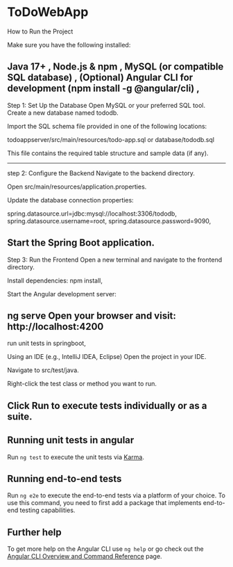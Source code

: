 # ToDoWebApp

How to Run the Project

Make sure you have the following installed:

Java 17+ ,
Node.js & npm ,
MySQL (or compatible SQL database) ,
(Optional) Angular CLI for development (npm install -g @angular/cli) ,
---------------------------------- 
Step 1: Set Up the Database 
Open MySQL or your preferred SQL tool. 
Create a new database named tododb. 

Import the SQL schema file provided in one of the following locations: 

todoappserver/src/main/resources/todo-app.sql 
or 
database/tododb.sql  

This file contains the required table structure and sample data (if any). 

---------------------------------------------------------------------------------------
step 2: Configure the Backend 
Navigate to the backend directory. 

Open src/main/resources/application.properties. 

Update the database connection properties: 

spring.datasource.url=jdbc:mysql://localhost:3306/tododb, 
spring.datasource.username=root, 
spring.datasource.password=9090, 

Start the Spring Boot application. 
----------------------------------------------------------------------------------------

Step 3: Run the Frontend 
Open a new terminal and navigate to the frontend directory. 

Install dependencies:
npm install,

Start the Angular development server: 

ng serve 
Open your browser and visit: 
http://localhost:4200 
-----------------------------------------------------------------------------------------

run unit tests in springboot,

Using an IDE (e.g., IntelliJ IDEA, Eclipse)
Open the project in your IDE.

Navigate to src/test/java.

Right-click the test class or method you want to run.

Click Run to execute tests individually or as a suite.
--------------------------------------------------------------------------------------------

## Running unit tests in angular

Run `ng test` to execute the unit tests via [Karma](https://karma-runner.github.io).

## Running end-to-end tests

Run `ng e2e` to execute the end-to-end tests via a platform of your choice. To use this command, you need to first add a package that implements end-to-end testing capabilities.

## Further help

To get more help on the Angular CLI use `ng help` or go check out the [Angular CLI Overview and Command Reference](https://angular.io/cli) page.
